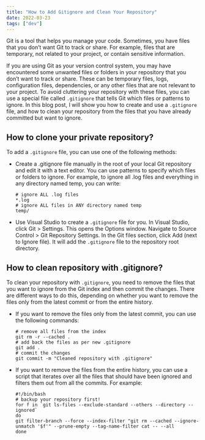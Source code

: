 ```yaml
---
title: "How to Add Gitignore and Clean Your Repository"
date: 2022-03-23
tags: ["dev"]
---
```


Git is a tool that helps you manage your code. Sometimes, you have files that you don’t want Git to track or share. For example, files that are temporary, not related to your project, or contain sensitive information.

If you are using Git as your version control system, you may have encountered some unwanted files or folders in your repository that you don’t want to track or share. These can be temporary files, logs, configuration files, dependencies, or any other files that are not relevant to your project. To avoid cluttering your repository with these files, you can use a special file called `.gitignore` that tells Git which files or patterns to ignore. In this blog post, I will show you how to create and use a `.gitignore` file, and how to clean your repository from the files that you have already committed but want to ignore.

## How to clone your private repository?

To add a `.gitignore` file, you can use one of the following methods:

- Create a .gitignore file manually in the root of your local Git repository and edit it with a text editor. You can use patterns to specify which files or folders to ignore. For example, to ignore all .log files and everything in any directory named temp, you can write:
  ```
  # ignore ALL .log files
  *.log
  # ignore ALL files in ANY directory named temp
  temp/
  ```
- Use Visual Studio to create a `.gitignore` file for you. In Visual Studio, click Git > Settings. This opens the Options window. Navigate to Source Control > Git Repository Settings. In the Git files section, click Add (next to Ignore file). It will add the `.gitignore` file to the repository root directory.

## How to clean repository with .gitignore?

To clean your repository with `.gitignore`, you need to remove the files that you want to ignore from the Git index and then commit the changes. There are different ways to do this, depending on whether you want to remove the files only from the latest commit or from the entire history.

- If you want to remove the files only from the latest commit, you can use the following commands:
  ```
  # remove all files from the index
  git rm -r --cached .
  # add back the files as per new .gitignore
  git add .
  # commit the changes
  git commit -m "Cleaned repository with .gitignore"
  ```
- If you want to remove the files from the entire history, you can use a script that iterates over all the files that should have been ignored and filters them out from all the commits. For example:
  ```
  #!/bin/bash
  # backup your repository first!
  for f in `git ls-files --exclude-standard --others --directory --ignored`
  do
  git filter-branch --force --index-filter "git rm --cached --ignore-unmatch '$f'" --prune-empty --tag-name-filter cat -- --all
  done
  ```
